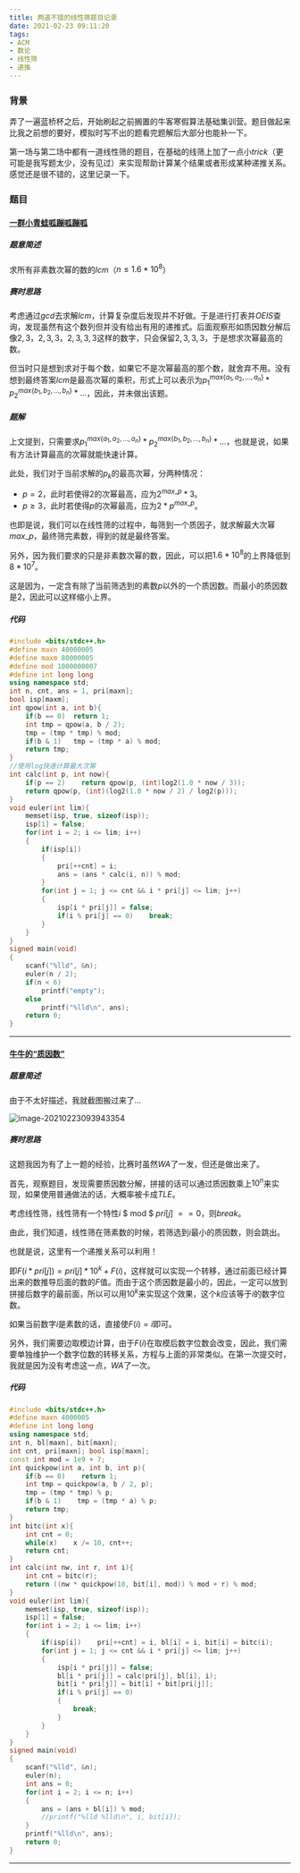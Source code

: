 ```yaml
---
title: 两道不错的线性筛题目记录
date: 2021-02-23 09:11:20
tags:
- ACM
- 数论
- 线性筛
- 递推
---
```


### 背景

弄了一遍蓝桥杯之后，开始刷起之前搁置的牛客寒假算法基础集训营。题目做起来比我之前想的要好，模拟时写不出的题看完题解后大部分也能补一下。<!-- more -->

第一场与第二场中都有一道线性筛的题目，在基础的线筛上加了一点小$trick$（更可能是我写题太少，没有见过）来实现帮助计算某个结果或者形成某种递推关系。感觉还是很不错的，这里记录一下。



### 题目

#### [一群小青蛙呱蹦呱蹦呱](https://ac.nowcoder.com/acm/contest/9981/J)

##### **题意简述**

求所有非素数次幂的数的$lcm$（$n \leq 1.6 *10^8$）

##### **赛时思路**

考虑通过$gcd$去求解$lcm$，计算复杂度后发现并不好做。于是进行打表并$OEIS$查询，发现虽然有这个数列但并没有给出有用的递推式。后面观察形如质因数分解后像$2,3$，$2,3,3$，$2,3,3,3$这样的数字，只会保留$2,3,3,3$，于是想求次幂最高的数。

但当时只是想到求对于每个数，如果它不是次幂最高的那个数，就舍弃不用。没有想到最终答案$lcm$是最高次幂的乘积，形式上可以表示为$p ^ { max \{ a_1, a_2, \dots , a_n \} } _ {1} * p ^ {max \{ b_1, b_2, \dots, b_n \} } _{2} * \dots$，因此，并未做出该题。

##### **题解**

上文提到，只需要求$p ^ { max \{ a_1, a_2, \dots , a_n \} } _ {1} * p ^ {max \{ b_1, b_2, \dots, b_n \} } _{2} * \dots$，也就是说，如果有方法计算最高的次幂就能快速计算。

此处，我们对于当前求解的$p_k$的最高次幂，分两种情况：

- $p=2$，此时若使得$2$的次幂最高，应为$2^{max \_ p} * 3$。
- $p \geq 3$，此时若使得$p$的次幂最高，应为$2 * p^{max \_ p}$。

也即是说，我们可以在线性筛的过程中，每筛到一个质因子，就求解最大次幂$max \_ p$，最终筛完素数，得到的就是最终答案。

另外，因为我们要求的只是非素数次幂的数，因此，可以把$1.6 * 10^8$的上界降低到$8 * 10^7$。

这是因为，一定含有除了当前筛选到的素数$p$以外的一个质因数。而最小的质因数是$2$，因此可以这样缩小上界。

##### 代码

```c++
#include <bits/stdc++.h>
#define maxn 40000005
#define maxm 80000005
#define mod 1000000007
#define int long long
using namespace std;
int n, cnt, ans = 1, pri[maxn];
bool isp[maxm];
int qpow(int a, int b){
    if(b == 0)  return 1;
    int tmp = qpow(a, b / 2);
    tmp = (tmp * tmp) % mod;
    if(b & 1)   tmp = (tmp * a) % mod;
    return tmp;
}
//使用log快速计算最大次幂
int calc(int p, int now){
    if(p == 2)    return qpow(p, (int)log2(1.0 * now / 3));
    return qpow(p, (int)(log2(1.0 * now / 2) / log2(p)));
}
void euler(int lim){
    memset(isp, true, sizeof(isp));
    isp[1] = false;
    for(int i = 2; i <= lim; i++)
    {
        if(isp[i])    
        {
            pri[++cnt] = i;
            ans = (ans * calc(i, n)) % mod;
        }
        for(int j = 1; j <= cnt && i * pri[j] <= lim; j++)
        {
            isp[i * pri[j]] = false;
            if(i % pri[j] == 0)    break;
        }
    }
}
signed main(void)
{
    scanf("%lld", &n);
    euler(n / 2);
    if(n < 6)
        printf("empty");
    else
        printf("%lld\n", ans);
    return 0;
}
```

---



#### [牛牛的“质因数”](https://ac.nowcoder.com/acm/contest/9982/I)

##### **题意简述**

由于不太好描述，我就截图搬过来了...

![image-20210223093943354](https://raw.githubusercontent.com/YZ-HL/yz-hl.github.io/master/img/NC9982-I.png)

##### 赛时思路

这题我因为有了上一题的经验，比赛时虽然$WA$了一发，但还是做出来了。

首先，观察题目，发现需要质因数分解，拼接的话可以通过质因数乘上$10^n$来实现，如果使用普通做法的话，大概率被卡成$TLE$。

考虑线性筛，线性筛有一个特性$i$ $ mod $ $pri[j]$ $== 0$，则$break$。

由此，我们知道，线性筛在筛素数的时候，若筛选到$i$最小的质因数，则会跳出。

也就是说，这里有一个递推关系可以利用！

即$F(i * pri[j])=pri[j] * 10^k + F(i)$，这样就可以实现一个转移，通过前面已经计算出来的数推导后面的数的$F$值。而由于这个质因数是最小的，因此，一定可以放到拼接后数字的最前面，所以可以用$10^k$来实现这个效果，这个$k$应该等于$i$的数字位数。

如果当前数字$i$是素数的话，直接使$F(i)=i$即可。

另外，我们需要边取模边计算，由于$F(i)$在取模后数字位数会改变，因此，我们需要单独维护一个数字位数的转移关系，方程与上面的非常类似。在第一次提交时，我就是因为没有考虑这一点，$WA$了一次。

##### 代码

```c++
#include <bits/stdc++.h>
#define maxn 4000005
#define int long long
using namespace std;
int n, bl[maxn], bit[maxn];
int cnt, pri[maxn]; bool isp[maxn];
const int mod = 1e9 + 7;
int quickpow(int a, int b, int p){
    if(b == 0)    return 1;
    int tmp = quickpow(a, b / 2, p);
    tmp = (tmp * tmp) % p;
    if(b & 1)    tmp = (tmp * a) % p;
    return tmp;
}
int bitc(int x){
    int cnt = 0;
    while(x)    x /= 10, cnt++;
    return cnt;
}
int calc(int nw, int r, int i){
    int cnt = bitc(r);
    return ((nw * quickpow(10, bit[i], mod)) % mod + r) % mod; 
}
void euler(int lim){
    memset(isp, true, sizeof(isp));
    isp[1] = false;
    for(int i = 2; i <= lim; i++)
    {
        if(isp[i])    pri[++cnt] = i, bl[i] = i, bit[i] = bitc(i);
        for(int j = 1; j <= cnt && i * pri[j] <= lim; j++)
        {
            isp[i * pri[j]] = false;
            bl[i * pri[j]] = calc(pri[j], bl[i], i);
            bit[i * pri[j]] = bit[i] + bit[pri[j]];
            if(i % pri[j] == 0)
            {
                break;
            }
        }
    }
}
signed main(void)
{
    scanf("%lld", &n);
    euler(n);   
    int ans = 0;
    for(int i = 2; i <= n; i++)    
    {
        ans = (ans + bl[i]) % mod;
        //printf("%lld %lld\n", i, bit[i]);
    }
    printf("%lld\n", ans);
    return 0;
}
```

---



